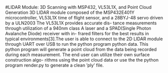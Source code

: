 #LIDAR Module: 3D Scanning with MSP432, VL53L1X, and Point Cloud Generation
3D LIDAR module composed of the MSP432E401Y microcontroller, VL53L1X time of flight sensor, and a 28BYJ-48 servo driven by a ULN2003
The VL53L1X provides accurate dis- tance measurements  through  utilization  of a 940nm class A laser and a SPAD(Single Photon Avalanche Diode) receiver with in- frared filters for the best results in typical environments[3].The user is able to connect to the 2D LIDAR module through UART over USB to run the python program python data.  This python program will generate a point cloud from the data being recorded during each measurement. The end user can utilize their own surface construction algo- rithms using the point cloud data or use the the python program render.py to generate a clean ’ply’ file.
